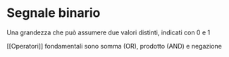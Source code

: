 # Segnale binario
Una grandezza che può assumere due valori distinti, indicati con 0 e 1

[[Operatori]] fondamentali sono somma (OR), prodotto (AND) e negazione



